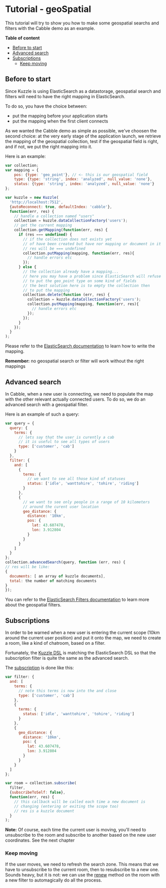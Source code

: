 # Tutorial - geoSpatial

This tutorial will try to show you how to make some geospatial searchs and filters with the Cabble demo as an example.

<!-- START doctoc generated TOC please keep comment here to allow auto update -->
<!-- DON'T EDIT THIS SECTION, INSTEAD RE-RUN doctoc TO UPDATE -->
**Table of content**

- [Before to start](#before-to-start)
- [Advanced search](#advanced-search)
- [Subscriptions](#subscriptions)
  - [Keep moving](#keep-moving)

<!-- END doctoc generated TOC please keep comment here to allow auto update -->

## Before to start

Since Kuzzle is using ElasticSearch as a datastorage, geospatial search and filters will need to have the right mapping in ElasticSearch.

To do so, you have the choice between:

* put the mapping before your application starts
* put the mapping when the first client connects

As we wanted the Cabble demo as simple as possible, we've choosen the second choice: at the very early stage of the application launch, we retrieve the mapping of the geospatial collection, test if the geospatial field is right, and if not, we put the right mapping into it.

Here is an example:

```js
var collection;
var mapping = {
    pos: {type: 'geo_point'}, // <- this is our geospatial field
    type: {type: 'string', index: 'analyzed', null_value: 'none'},
    status: {type: 'string', index: 'analyzed', null_value: 'none'}
};

var kuzzle = new Kuzzle(
  'http://localhost:7512',
  {autoReconnect: true, defaultIndex: 'cabble'},
  function(err, res) {
    // handle a collection named "users"
    collection = kuzzle.dataCollectionFactory('users');
    // get the current mapping
    collection.getMapping(function(err, res) {
      if (res === undefined) {
        // if the collection does not exists yet
        // of have been created but have nor mapping or document in it
        // res will be === undefined
        collection.putMapping(mapping, function(err, res){
          // handle errors etc
        });		
      } else {
        // the collection already have a mapping...
        // here you may have a problem since ElasticSearch will refuse
        // to put the geo_point type on some kind of fields
        // the best solution here is to empty the collection then
        // to put the mapping
        collection.delete(function (err, res) {
          collection = kuzzle.dataCollectionFactory('users');
          collection.putMapping(mapping, function(err, res){
            // handle errors etc
          });		
        });
      }
    });
  }
);
```

Please refer to the [ElasticSearch documentation](https://www.elastic.co/guide/en/elasticsearch/reference/2.2/geo-point.html) to learn how to write the mapping.

**Remember:** no geospatial search or filter will work without the right mappings

## Advanced search

In Cabble, when a new user is connecting, we need to populate the map with the other relevant actually connected users. To do so, we do an advanced search with a geospatial filter.

Here is an example of such a query:

```javascript
var query = {
  query: {
    terms: {
      // lets say that the user is curently a cab
      // it is useful to see all types of users
      type: ['customer', 'cab']
    }
  },
  filter: {
    and: [
      {
        terms: {
          // we want to see all those kind of statuses
          status: ['idle', 'wanttohire', 'tohire', 'riding']
        }
      },
      {
        // we want to see only people in a range of 10 kilometers
        // around the curent user location
        geo_distance: {
          distance: '10km',
          pos: {
            lat: 43.607478,
            lon: 3.912804
          }
        }
      }
    ]
  }
};
collection.advancedSearch(query, function (err, res) {
// res will be like:
{
  documents: [ an array of kuzzle documents],
  total: the number of matching documents
}
});

```

You can refer to the [ElasticSearch Filters documentation](https://www.elastic.co/guide/en/elasticsearch/reference/2.2/query-dsl-geo-bounding-box-query.html) to learn more about the geospatial filters.

## Subscriptions

In order to be warned when a new user is entering the current scope (10km around the current user position) and put it onto the map, we need to create a room, like a kind of chatroom, based on a filter.

Fortunately, the [Kuzzle DSL](http://kuzzle.io/guide/#filtering-syntax) is matching the ElasticSearch DSL so that the subscription filter is quite the same as the advanced search.

The [subscription](http://kuzzle.io/sdk-documentation/#subscribe) is done like this:

```javascript
var filter: {
  and: [
    terms: {
      // note this terms is now into the and close
      type: ['customer', 'cab']
    },
    {
      terms: {
        status: ['idle', 'wanttohire', 'tohire', 'riding']
      }
    },
    {
      geo_distance: {
        distance: '10km',
        pos: {
          lat: 43.607478,
          lon: 3.912804
        }
      }
    }
  ]
};

var room = collection.subscribe(
  filter,
  {subscribeToSelf: false},
  function(err, res) {
    // this callback will be called each time a new document is
    // changing (entering or exiting the scope too)
    // res is a kuzzle document
  }
);

```

**Note:** Of course, each time the current user is moving, you'll need to unsubscribe to the room and subscribe to another based on the new user coordinates. See the next chapter

### Keep moving

If the user moves, we need to refresh the search zone. This means that we have to unsubscribe to the current room, then to resubscribe to a new one. Sounds heavy, but it is not: we can use the [renew](http://kuzzle.io/sdk-documentation/#renew) method on the room with a new filter to automagically do all the process.
